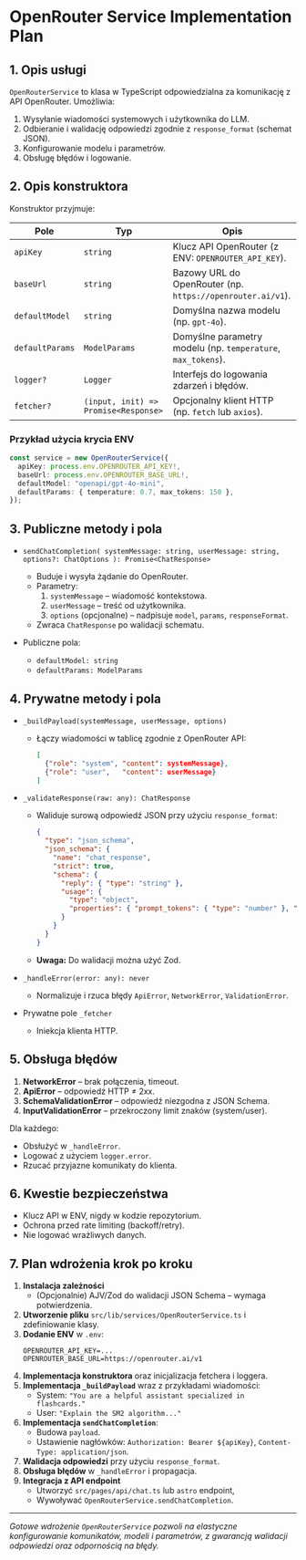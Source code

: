 # OpenRouter Service Implementation Plan

## 1. Opis usługi

`OpenRouterService` to klasa w TypeScript odpowiedzialna za komunikację z API OpenRouter. Umożliwia:

1. Wysyłanie wiadomości systemowych i użytkownika do LLM.
2. Odbieranie i walidację odpowiedzi zgodnie z `response_format` (schemat JSON).
3. Konfigurowanie modelu i parametrów.
4. Obsługę błędów i logowanie.

## 2. Opis konstruktora

Konstruktor przyjmuje:

| Pole            | Typ                                  | Opis                                                         |
| --------------- | ------------------------------------ | ------------------------------------------------------------ |
| `apiKey`        | `string`                             | Klucz API OpenRouter (z ENV: `OPENROUTER_API_KEY`).          |
| `baseUrl`       | `string`                             | Bazowy URL do OpenRouter (np. `https://openrouter.ai/v1`).   |
| `defaultModel`  | `string`                             | Domyślna nazwa modelu (np. `gpt-4o`).                        |
| `defaultParams` | `ModelParams`                        | Domyślne parametry modelu (np. `temperature`, `max_tokens`). |
| `logger?`       | `Logger`                             | Interfejs do logowania zdarzeń i błędów.                     |
| `fetcher?`      | `(input, init) => Promise<Response>` | Opcjonalny klient HTTP (np. `fetch` lub `axios`).            |

### Przykład użycia krycia ENV

```ts
const service = new OpenRouterService({
  apiKey: process.env.OPENROUTER_API_KEY!,
  baseUrl: process.env.OPENROUTER_BASE_URL!,
  defaultModel: "openapi/gpt-4o-mini",
  defaultParams: { temperature: 0.7, max_tokens: 150 },
});
```

## 3. Publiczne metody i pola

- `sendChatCompletion(
  systemMessage: string,
  userMessage: string,
  options?: ChatOptions
): Promise<ChatResponse>`

  - Buduje i wysyła żądanie do OpenRouter.
  - Parametry:
    1. `systemMessage` – wiadomość kontekstowa.
    2. `userMessage` – treść od użytkownika.
    3. `options` (opcjonalne) – nadpisuje `model`, `params`, `responseFormat`.
  - Zwraca `ChatResponse` po walidacji schematu.

- Publiczne pola:
  - `defaultModel: string`
  - `defaultParams: ModelParams`

## 4. Prywatne metody i pola

- `_buildPayload(systemMessage, userMessage, options)`

  - Łączy wiadomości w tablicę zgodnie z OpenRouter API:
    ```json
    [
      {"role": "system", "content": systemMessage},
      {"role": "user",   "content": userMessage}
    ]
    ```

- `_validateResponse(raw: any): ChatResponse`

  - Waliduje surową odpowiedź JSON przy użyciu `response_format`:
    ```json
    {
      "type": "json_schema",
      "json_schema": {
        "name": "chat_response",
        "strict": true,
        "schema": {
          "reply": { "type": "string" },
          "usage": {
            "type": "object",
            "properties": { "prompt_tokens": { "type": "number" }, "completion_tokens": { "type": "number" } }
          }
        }
      }
    }
    ```
  - **Uwaga:** Do walidacji można użyć Zod.

- `_handleError(error: any): never`

  - Normalizuje i rzuca błędy `ApiError`, `NetworkError`, `ValidationError`.

- Prywatne pole `_fetcher`
  - Iniekcja klienta HTTP.

## 5. Obsługa błędów

1. **NetworkError** – brak połączenia, timeout.
2. **ApiError** – odpowiedź HTTP ≠ 2xx.
3. **SchemaValidationError** – odpowiedź niezgodna z JSON Schema.
4. **InputValidationError** – przekroczony limit znaków (system/user).

Dla każdego:

- Obsłużyć w `_handleError`.
- Logować z użyciem `logger.error`.
- Rzucać przyjazne komunikaty do klienta.

## 6. Kwestie bezpieczeństwa

- Klucz API w ENV, nigdy w kodzie repozytorium.
- Ochrona przed rate limiting (backoff/retry).
- Nie logować wrażliwych danych.

## 7. Plan wdrożenia krok po kroku

1. **Instalacja zależności**
   - (Opcjonalnie) AJV/Zod do walidacji JSON Schema – wymaga potwierdzenia.
2. **Utworzenie pliku** `src/lib/services/OpenRouterService.ts` i zdefiniowanie klasy.
3. **Dodanie ENV** w `.env`:
   ```env
   OPENROUTER_API_KEY=...
   OPENROUTER_BASE_URL=https://openrouter.ai/v1
   ```
4. **Implementacja konstruktora** oraz inicjalizacja fetchera i loggera.
5. **Implementacja `_buildPayload`** wraz z przykładami wiadomości:
   - System: `"You are a helpful assistant specialized in flashcards."`
   - User: `"Explain the SM2 algorithm..."`
6. **Implementacja `sendChatCompletion`**:
   - Budowa `payload`.
   - Ustawienie nagłówków: `Authorization: Bearer ${apiKey}`, `Content-Type: application/json`.
7. **Walidacja odpowiedzi** przy użyciu `response_format`.
8. **Obsługa błędów** w `_handleError` i propagacja.
9. **Integracja z API endpoint**
   - Utworzyć `src/pages/api/chat.ts` lub `astro` endpoint,
   - Wywoływać `OpenRouterService.sendChatCompletion`.

---

_Gotowe wdrożenie `OpenRouterService` pozwoli na elastyczne konfigurowanie komunikatów, modeli i parametrów, z gwarancją walidacji odpowiedzi oraz odpornością na błędy._
